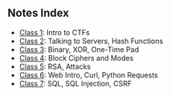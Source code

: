 ## Notes Index
* [Class 1](1.md): Intro to CTFs
* [Class 2](2.md): Talking to Servers, Hash Functions
* [Class 3](3.md): Binary, XOR, One-Time Pad
* [Class 4](4.md): Block Ciphers and Modes
* [Class 5](5.md): RSA, Attacks
* [Class 6](6.md): Web Intro, Curl, Python Requests
* [Class 7](7.md): SQL, SQL Injection, CSRF
